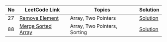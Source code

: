 
| No | LeetCode Link                                                                                                                     | Topics                       | Solution                                                         |
|----|-----------------------------------------------------------------------------------------------------------------------------------|------------------------------|------------------------------------------------------------------|
| 27 | [Remove Element](https://leetcode.com/problems/remove-element/?envType=study-plan-v2&envId=top-interview-150)                     | Array, Two Pointers          | [Solution](src/main/java/Q0027RemoveElement/Solution.java)       |
| 88 | [Merge Sorted Array](https://leetcode.com/problems/merge-sorted-array/description/?envType=study-plan-v2&envId=top-interview-150) | Array, Two Pointers, Sorting | [Solution](src/main/java/Q0088MergeSortedArray/SolutionTwo.java) |